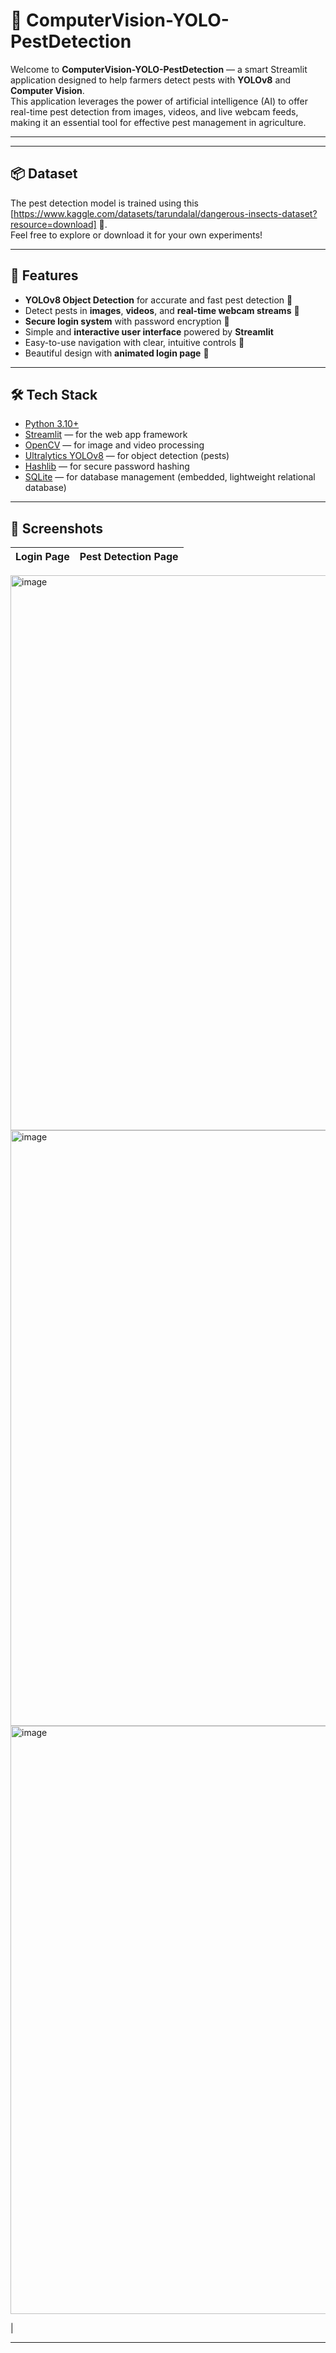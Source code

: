 # 🐛 ComputerVision-YOLO-PestDetection

Welcome to **ComputerVision-YOLO-PestDetection** — a smart Streamlit application designed to help farmers detect pests with **YOLOv8** and **Computer Vision**.  
This application leverages the power of artificial intelligence (AI) to offer real-time pest detection from images, videos, and live webcam feeds, making it an essential tool for effective pest management in agriculture.

---
---

## 📦 Dataset

The pest detection model is trained using this [https://www.kaggle.com/datasets/tarundalal/dangerous-insects-dataset?resource=download] 🐞.  
Feel free to explore or download it for your own experiments!

---

## 🚀 Features

- **YOLOv8 Object Detection** for accurate and fast pest detection 🤖
- Detect pests in **images**, **videos**, and **real-time webcam streams** 🎥
- **Secure login system** with password encryption 🔐
- Simple and **interactive user interface** powered by **Streamlit**
- Easy-to-use navigation with clear, intuitive controls 📱
- Beautiful design with **animated login page** 🌿

---

## 🛠️ Tech Stack

- [Python 3.10+](https://www.python.org/)
- [Streamlit](https://streamlit.io/) — for the web app framework
- [OpenCV](https://opencv.org/) — for image and video processing
- [Ultralytics YOLOv8](https://docs.ultralytics.com/) — for object detection (pests)
- [Hashlib](https://docs.python.org/3/library/hashlib.html) — for secure password hashing
- [SQLite](https://www.sqlite.org/) — for database management (embedded, lightweight relational database)

---

## 📸 Screenshots

| Login Page | Pest Detection Page |
|:----------:|:-------------------:|
<img width="888" alt="image" src="https://github.com/user-attachments/assets/793ca9fa-920b-4bac-b46c-013b31c71aad" />
<img width="953" alt="image" src="https://github.com/user-attachments/assets/13c1dc8a-3451-4999-8108-34bd290f3f4b" />
<img width="941" alt="image" src="https://github.com/user-attachments/assets/4d9067ed-743d-4fa8-9964-ef3cca104415" />



|

---




